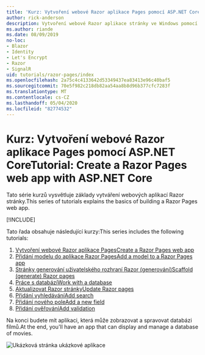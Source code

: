 ```yaml
---
title: 'Kurz: Vytvoření webové Razor aplikace Pages pomocí ASP.NET Core'
author: rick-anderson
description: Vytvoření webové Razor aplikace stránky ve Windows pomocí sady Visual Studio, ASP.NET Core a EF Core.
ms.author: riande
ms.date: 08/09/2019
no-loc:
- Blazor
- Identity
- Let's Encrypt
- Razor
- SignalR
uid: tutorials/razor-pages/index
ms.openlocfilehash: 2a75c4c4133642d53349437ea83413e96c40baf5
ms.sourcegitcommit: 70e5f982c218db82aa54aa8b8d96b377cfc7283f
ms.translationtype: MT
ms.contentlocale: cs-CZ
ms.lasthandoff: 05/04/2020
ms.locfileid: "82774532"
---
```

# <a name="tutorial-create-a-razor-pages-web-app-with-aspnet-core"></a><span data-ttu-id="dafa5-103">Kurz: Vytvoření webové Razor aplikace Pages pomocí ASP.NET Core</span><span class="sxs-lookup"><span data-stu-id="dafa5-103">Tutorial: Create a Razor Pages web app with ASP.NET Core</span></span>

<span data-ttu-id="dafa5-104">Tato série kurzů vysvětluje základy vytváření webových aplikací Razor stránky.</span><span class="sxs-lookup"><span data-stu-id="dafa5-104">This series of tutorials explains the basics of building a Razor Pages web app.</span></span> 

[!INCLUDE[](~/includes/advancedRP.md)]

<span data-ttu-id="dafa5-105">Tato řada obsahuje následující kurzy:</span><span class="sxs-lookup"><span data-stu-id="dafa5-105">This series includes the following tutorials:</span></span>

1. <span data-ttu-id="dafa5-106">[Vytvoření webové Razor aplikace Pages](xref:tutorials/razor-pages/razor-pages-start)</span><span class="sxs-lookup"><span data-stu-id="dafa5-106">[Create a Razor Pages web app](xref:tutorials/razor-pages/razor-pages-start)</span></span>
1. <span data-ttu-id="dafa5-107">[Přidání modelu do aplikace Razor Pages](xref:tutorials/razor-pages/model)</span><span class="sxs-lookup"><span data-stu-id="dafa5-107">[Add a model to a Razor Pages app](xref:tutorials/razor-pages/model)</span></span>
1. <span data-ttu-id="dafa5-108">[Stránky generování uživatelského rozhraní Razor (generování)](xref:tutorials/razor-pages/page)</span><span class="sxs-lookup"><span data-stu-id="dafa5-108">[Scaffold (generate) Razor pages](xref:tutorials/razor-pages/page)</span></span>
1. [<span data-ttu-id="dafa5-109">Práce s databází</span><span class="sxs-lookup"><span data-stu-id="dafa5-109">Work with a database</span></span>](xref:tutorials/razor-pages/sql)
1. <span data-ttu-id="dafa5-110">[Aktualizovat Razor stránky](xref:tutorials/razor-pages/da1)</span><span class="sxs-lookup"><span data-stu-id="dafa5-110">[Update Razor pages](xref:tutorials/razor-pages/da1)</span></span>
1. [<span data-ttu-id="dafa5-111">Přidání vyhledávání</span><span class="sxs-lookup"><span data-stu-id="dafa5-111">Add search</span></span>](xref:tutorials/razor-pages/search)
1. [<span data-ttu-id="dafa5-112">Přidání nového pole</span><span class="sxs-lookup"><span data-stu-id="dafa5-112">Add a new field</span></span>](xref:tutorials/razor-pages/new-field)
1. [<span data-ttu-id="dafa5-113">Přidání ověřování</span><span class="sxs-lookup"><span data-stu-id="dafa5-113">Add validation</span></span>](xref:tutorials/razor-pages/validation)

<span data-ttu-id="dafa5-114">Na konci budete mít aplikaci, která může zobrazovat a spravovat databázi filmů.</span><span class="sxs-lookup"><span data-stu-id="dafa5-114">At the end, you'll have an app that can display and manage a database of movies.</span></span>

![Ukázková stránka ukázkové aplikace](index/_static/sample-page.png)
